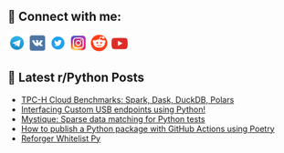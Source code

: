 ## 🔎 Connect with me:
[<img src="https://github.com/bullbesh/bullbesh/blob/main/images/Telegram.png" width="32" height="32" />](https://t.me/bullbesh)
[<img src="https://github.com/bullbesh/bullbesh/blob/main/images/VK.png" width="32" height="32" />](https://vk.com/bullbesh)
[<img src="https://github.com/bullbesh/bullbesh/blob/main/images/Twitter.png" width="32" height="32" />](https://twitter.com/bullbesh1)
[<img src="https://github.com/bullbesh/bullbesh/blob/main/images/Instagram.png" width="32" height="32" />](https://www.instagram.com/bullbesh)
[<img src="https://github.com/bullbesh/bullbesh/blob/main/images/Reddit.png" width="32" height="32" />](https://www.reddit.com/user/bullbesh)
[<img src="https://github.com/bullbesh/bullbesh/blob/main/images/YouTube.png" width="32" height="32" />](https://www.youtube.com/channel/UCtfjRs6uzgq5mfm8S06WTcg)

## 📕 Latest r/Python Posts
<!-- BLOG-POST-LIST:START -->
- [TPC-H Cloud Benchmarks: Spark, Dask, DuckDB, Polars](https://www.reddit.com/r/Python/comments/1cyqj6c/tpch_cloud_benchmarks_spark_dask_duckdb_polars/)
- [Interfacing Custom USB endpoints using Python!](https://www.reddit.com/r/Python/comments/1cyq6rb/interfacing_custom_usb_endpoints_using_python/)
- [Mystique: Sparse data matching for Python tests](https://www.reddit.com/r/Python/comments/1cykaol/mystique_sparse_data_matching_for_python_tests/)
- [How to publish a Python package with GitHub Actions using Poetry](https://www.reddit.com/r/Python/comments/1cyj6w6/how_to_publish_a_python_package_with_github/)
- [Reforger Whitelist Py](https://www.reddit.com/r/Python/comments/1cyfsas/reforger_whitelist_py/)
<!-- BLOG-POST-LIST:END -->
